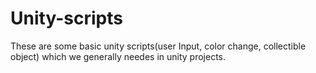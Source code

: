 # Unity-scripts
These are some basic unity scripts(user Input, color change, collectible object) which we generally needes in unity projects.
